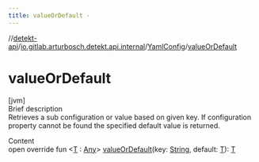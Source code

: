 ```yaml
---
title: valueOrDefault -
---
```

//[detekt-api](../../index.md)/[io.gitlab.arturbosch.detekt.api.internal](../index.md)/[YamlConfig](index.md)/[valueOrDefault](value-or-default.md)



# valueOrDefault  
[jvm]  
Brief description  
Retrieves a sub configuration or value based on given key. If configuration property cannot be found the specified default value is returned.  
  
  
Content  
open override fun <[T](value-or-default.md) : [Any](https://kotlinlang.org/api/latest/jvm/stdlib/kotlin/-any/index.html)> [valueOrDefault](value-or-default.md)(key: [String](https://kotlinlang.org/api/latest/jvm/stdlib/kotlin/-string/index.html), default: [T](value-or-default.md)): [T](value-or-default.md)  



